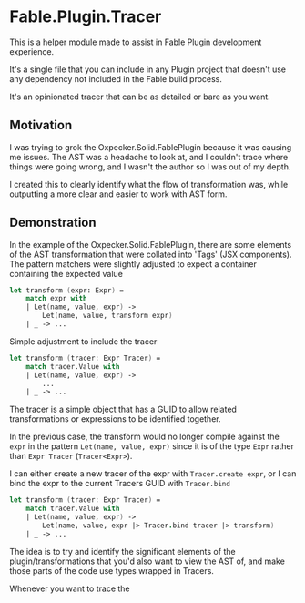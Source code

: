 # Fable.Plugin.Tracer

This is a helper module made to assist in Fable Plugin development experience.

It's a single file that you can include in any Plugin project that doesn't use any dependency not included in the Fable build process.

It's an opinionated tracer that can be as detailed or bare as you want.

## Motivation

I was trying to grok the Oxpecker.Solid.FablePlugin because it was causing me issues.
The AST was a headache to look at, and I couldn't trace where things were going wrong, and I wasn't the author so I was out of my depth.

I created this to clearly identify what the flow of transformation was, while outputting a more clear and easier to work with AST form.

## Demonstration

In the example of the Oxpecker.Solid.FablePlugin, there are some elements of the AST transformation that were collated into 'Tags' (JSX components). The pattern matchers were slightly adjusted to expect a container containing the expected value

```fsharp
let transform (expr: Expr) =
    match expr with
    | Let(name, value, expr) ->
        Let(name, value, transform expr)
    | _ -> ...
```

Simple adjustment to include the tracer

```fsharp
let transform (tracer: Expr Tracer) =
    match tracer.Value with
    | Let(name, value, expr) ->
        ...
    | _ -> ...
```

The tracer is a simple object that has a GUID to allow related transformations or expressions to be identified together.

In the previous case, the transform would no longer compile against the `expr` in the pattern `Let(name, value, expr)` since it is of the type `Expr` rather than `Expr Tracer` (`Tracer<Expr>`).

I can either create a new tracer of the expr with `Tracer.create expr`, or I can bind the expr to the current Tracers GUID with `Tracer.bind`

```fsharp
let transform (tracer: Expr Tracer) =
    match tracer.Value with
    | Let(name, value, expr) ->
        Let(name, value, expr |> Tracer.bind tracer |> transform)
    | _ -> ...
```

The idea is to try and identify the significant elements of the plugin/transformations that you'd also want to view the AST of, and make those parts of the code use types wrapped in Tracers.

Whenever you want to trace the 